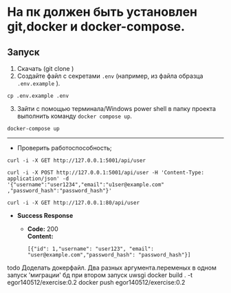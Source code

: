 # На пк должен быть установлен git,docker и docker-compose.
## Запуск
1. Скачать (git clone <ur>)
2. Создайте файл с секретами `.env` (например, из файла образца `.env.example` ).
```shell
cp .env.example .env 
```
3. Зайти с помощью терминала/Windows power shell в папку проекта выполнить команду `docker compose up`.
```shell
docker-compose up
```
---

* Проверить работоспособность; 
```shell
curl -i -X GET http://127.0.0.1:5001/api/user
```
```shell
curl -i -X POST http://127.0.0.1:5001/api/user -H 'Content-Type: application/json' -d '{"username":"user1234","email":"u1ser@example.com" ,"password_hash":"password_hash"}'
```
```shell
curl -i -X GET http://127.0.0.1:80/api/user
```
* **Success Response**

    * **Code:** 200 <br />
      **Content:**

      ```[{"id": 1,"username": "user123", "email": "user@example.com","password_hash": "password_hash"}]```


todo Доделать докерфайл. Два разных аргумента.переменых в одном запуск 'миграции' бд при втором запуск uwsgi
docker build . -t egor140512/exercise:0.2
docker push egor140512/exercise:0.2
